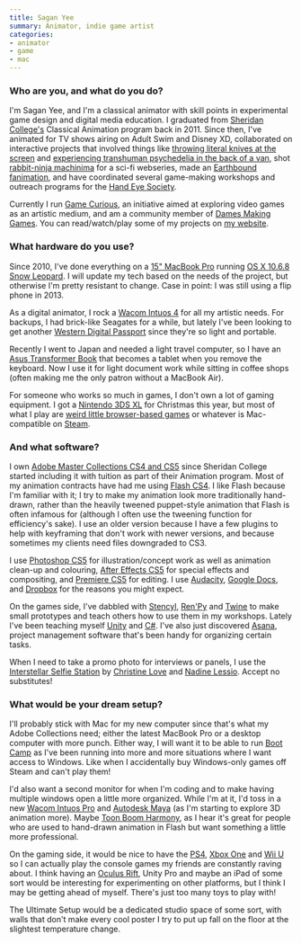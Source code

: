 ```yaml
---
title: Sagan Yee
summary: Animator, indie game artist
categories:
- animator
- game
- mac
---
```


### Who are you, and what do you do?

I'm Sagan Yee, and I'm a classical animator with skill points in experimental game design and digital media education. I graduated from [Sheridan College's](https://www.sheridancollege.ca/ "A university in Ontario.") Classical Animation program back in 2011. Since then, I've animated for TV shows airing on Adult Swim and Disney XD, collaborated on interactive projects that involved things like [throwing literal knives at the screen](http://www.saganyee.com/longtimecoming "Sagan's infidelity simulator game.") and [experiencing transhuman psychedelia in the back of a van](http://queerarcade.tumblr.com/post/54195802116/psxxyborg-is-the-vision-of-artist-hannah-epstein/ "A multi-screen game attached to a van."), shot [rabbit-ninja machinima](http://haphead.com/ "A neo-noir web series.") for a sci-fi webseries, made an [Earthbound fanimation](https://www.youtube.com/watch?v=-hVuv7mDNqM "Sagan's Earthbound video on YouTube."), and have coordinated several game-making workshops and outreach programs for the [Hand Eye Society](http://handeyesociety.com/ "A video game non-profit in Toronto.").

Currently I run [Game Curious](http://handeyesociety.com/game-curious/ "Sagan's video game art program."), an initiative aimed at exploring video games as an artistic medium, and am a community member of [Dames Making Games](https://dmg.to/ "A group helping people who identify as women build games."). You can read/watch/play some of my projects on [my website](http://www.saganyee.com/ "Sagan's website.").

### What hardware do you use?

Since 2010, I've done everything on a [15" MacBook Pro][macbook-pro] running [OS X 10.6.8 Snow Leopard][macos]. I will update my tech based on the needs of the project, but otherwise I'm pretty resistant to change. Case in point: I was still using a flip phone in 2013.

As a digital animator, I rock a [Wacom Intuos 4][intuos] for all my artistic needs. For backups, I had brick-like Seagates for a while, but lately I've been looking to get another [Western Digital Passport][my-passport-ultra] since they're so light and portable.

Recently I went to Japan and needed a light travel computer, so I have an [Asus Transformer Book][transformer-book-t100ta] that becomes a tablet when you remove the keyboard. Now I use it for light document work while sitting in coffee shops (often making me the only patron without a MacBook Air).

For someone who works so much in games, I don't own a lot of gaming equipment. I got a [Nintendo 3DS XL][3ds-xl] for Christmas this year, but most of what I play are [weird little browser-based games](http://forestambassador.com/ "A curated collection of web-based games.") or whatever is Mac-compatible on [Steam][].

### And what software?

I own [Adobe Master Collections CS4 and CS5][creative-suite] since Sheridan College started including it with tuition as part of their Animation program. Most of my animation contracts have had me using [Flash CS4][flash]. I like Flash because I'm familiar with it; I try to make my animation look more traditionally hand-drawn, rather than the heavily tweened puppet-style animation that Flash is often infamous for (although I often use the tweening function for efficiency's sake). I use an older version because I have a few plugins to help with keyframing that don't work with newer versions, and because sometimes my clients need files downgraded to CS3.

I use [Photoshop CS5][photoshop] for illustration/concept work as well as animation clean-up and colouring, [After Effects CS5][after-effects] for special effects and compositing, and [Premiere CS5][premiere] for editing. I use [Audacity][], [Google Docs][google-docs], and [Dropbox][] for the reasons you might expect.

On the games side, I've dabbled with [Stencyl][], [Ren'Py][renpy] and [Twine][] to make small prototypes and teach others how to use them in my workshops. Lately I've been teaching myself [Unity][] and [C#][c-sharp]. I've also just discovered [Asana][], project management software that's been handy for organizing certain tasks.

When I need to take a promo photo for interviews or panels, I use the [Interstellar Selfie Station][interstellar-selfie-station] by [Christine Love](http://loveconquersallgam.es "Christine's website.") and [Nadine Lessio](http://nadinelessio.com "Nadine's website."). Accept no substitutes!

### What would be your dream setup?

I'll probably stick with Mac for my new computer since that's what my Adobe Collections need; either the latest MacBook Pro or a desktop computer with more punch. Either way, I will want it to be able to run [Boot Camp][boot-camp] as I've been running into more and more situations where I want access to Windows. Like when I accidentally buy Windows-only games off Steam and can't play them!

I'd also want a second monitor for when I'm coding and to make having multiple windows open a little more organized. While I'm at it, I'd toss in a new [Wacom Intuos Pro][intuos-pro] and [Autodesk Maya][maya] (as I'm starting to explore 3D animation more). Maybe [Toon Boom Harmony][toon-boom-harmony], as I hear it's great for people who are used to hand-drawn animation in Flash but want something a little more professional.

On the gaming side, it would be nice to have the [PS4][], [Xbox One][xbox-one] and [Wii U][wii-u] so I can actually play the console games my friends are constantly raving about. I think having an [Oculus Rift][oculus-rift], Unity Pro and maybe an iPad of some sort would be interesting for experimenting on other platforms, but I think I may be getting ahead of myself. There's just too many toys to play with!

The Ultimate Setup would be a dedicated studio space of some sort, with walls that don't make every cool poster I try to put up fall on the floor at the slightest temperature change.

[3ds-xl]: https://www.nintendo.com/3ds/features/ "A portable gaming console with a 3D screen."
[intuos-pro]: https://www.wacom.com/en-ca/products/pen-tablets/intuos-pro-medium "A drawing tablet with multi-touch support."
[intuos]: https://www.wacom.com/en-us/products/pen-tablets/intuos "A pen tablet."
[macbook-pro]: https://www.apple.com/macbook-pro/ "A laptop."
[my-passport-ultra]: https://www.wdc.com/en/products/products.aspx?id=1000 "A portable external hard drive."
[oculus-rift]: https://en.wikipedia.org/wiki/Oculus_Rift "A virtual reality helmet."
[ps4]: http://us.playstation.com/ps4/index.htm "A shiny gaming console from Sony."
[toon-boom-harmony]: https://www.toonboom.com/products/harmony "Animation software."
[transformer-book-t100ta]: https://www.asus.com/Notebooks_Ultrabooks/ASUS_Transformer_Book_T100TA/ "An ultrabook with a detachable screen/tablet."
[wii-u]: https://www.nintendo.com/wiiu "A unique gaming console."
[xbox-one]: https://www.xbox.com/en-US/xbox-one/meet-xbox-one "A video game console."
[after-effects]: https://www.adobe.com/products/aftereffects.html "Motion graphics and video editing software."
[asana]: https://asana.com/ "A project management service."
[audacity]: https://sourceforge.net/projects/audacity/ "An open-source, cross-platform audio editor."
[boot-camp]: https://en.wikipedia.org/wiki/Boot_Camp_(software) "Software to allow Macs to run Windows natively."
[c-sharp]: https://en.wikipedia.org/wiki/C_Sharp_(programming_language) "A compiled programming language."
[creative-suite]: https://www.adobe.com/creativecloud.html "A collection of design tools."
[dropbox]: https://www.dropbox.com/ "Online syncing and storage."
[flash]: https://en.wikipedia.org/wiki/Adobe_Flash "A software and animation editor."
[google-docs]: https://en.wikipedia.org/wiki/Google_Docs "A web-based office suite."
[interstellar-selfie-station]: http://interstellarselfiestation.com/ "An app for taking 2-bit colour self-portraits."
[macos]: https://en.wikipedia.org/wiki/MacOS "An operating system for Mac hardware."
[maya]: https://www.autodesk.com/products/maya/overview "3D animation software."
[photoshop]: https://www.adobe.com/products/photoshop.html "A bitmap image editor."
[premiere]: https://www.adobe.com/products/premiere.html "A video editing suite."
[renpy]: https://www.renpy.org/ "An interactive story engine."
[steam]: https://store.steampowered.com/ "A digital game distribution service."
[stencyl]: http://www.stencyl.com/ "A GUI-based game creation system."
[twine]: http://twinery.org/ "A tool for creating non-linear stories."
[unity]: https://unity3d.com/unity/ "A cross-platform game development tool."
